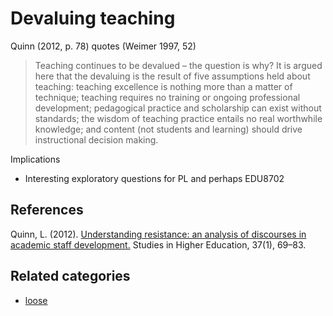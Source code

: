 # Devaluing teaching

Quinn (2012, p. 78) quotes (Weimer 1997, 52)
> Teaching continues to be devalued – the question is why? It is argued here that the devaluing is the result of five assumptions held about teaching: teaching excellence is nothing more than a matter of technique; teaching requires no training or ongoing professional development; pedagogical practice and scholarship can exist without standards; the wisdom of teaching practice entails no real worthwhile knowledge; and content (not students and learning) should drive instructional decision making.

Implications

- Interesting exploratory questions for PL and perhaps EDU8702

## References

Quinn, L. (2012). [Understanding resistance: an analysis of discourses in academic staff development.](http://doi.org/10.1080/03075079.2010.497837)
Studies in Higher Education, 37(1), 69–83.

## Related categories

- [loose](../loose)
